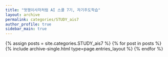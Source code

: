 ```yaml
---
title: "멋쟁이사자처럼 AI 스쿨 7기, 자기주도학습"
layout: archive
permalink: categories/STUDY_ais7
author_profile: true
sidebar_main: true
---
```



{% assign posts = site.categories.STUDY_ais7 %}
{% for post in posts %} {% include archive-single.html type=page.entries_layout %} {% endfor %}